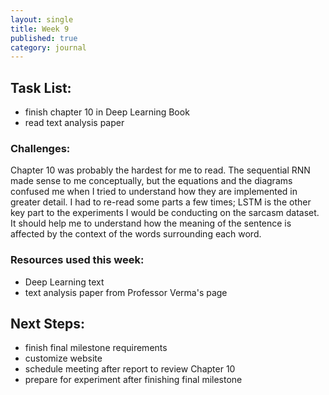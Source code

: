 ```yaml
---
layout: single
title: Week 9
published: true
category: journal
---
```

## Task List:
- finish chapter 10 in Deep Learning Book
- read text analysis paper

### Challenges:
Chapter 10 was probably the hardest for me to read. The sequential RNN made sense to me conceptually, but the equations and the diagrams confused me when I tried to understand how they are implemented in greater detail.
I had to re-read some parts a few times; LSTM is the other key part to the experiments I would be conducting on the sarcasm dataset. It should help me to understand how the meaning of the sentence is affected by the context of the words surrounding each word.

### Resources used this week:
- Deep Learning text
- text analysis paper from Professor Verma's page

## Next Steps:
- finish final milestone requirements
- customize website
- schedule meeting after report to review Chapter 10
- prepare for experiment after finishing final milestone